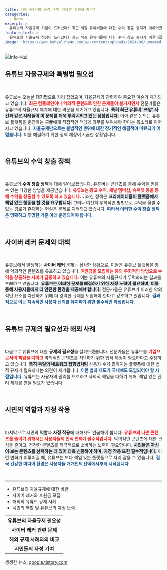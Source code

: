 ```yaml
---
title: 사이버레커의 공격 수익 막으면 후원금 증가?
categories:
  - News
excerpt: >
  유튜브의 자율규제 허점이 드러났다! 최근 악질 유튜버들에 대한 수익 창출 중지가 이루어졌지만, 다양한 우회로로 여전히 수익을 올리는 현상이 지적되고 있다. 전문가들은 특별법 제정과 자정 노력이 시급하다고 경고한다.
feature_text: >
  유튜브의 자율규제 허점이 드러났다! 최근 악질 유튜버들에 대한 수익 창출 중지가 이루어졌지만, 다양한 우회로로 여전히 수익을 올리는 현상이 지적되고 있다. 전문가들은 특별법 제정과 자정 노력이 시급하다고 경고한다.
image: 'https://www.behealthy4u.com/wp-content/uploads/2024/06/unnamed-file.png'
---
```


<p><img src="https://www.behealthy4u.com/wp-content/uploads/2024/06/unnamed-file.png" alt="info 속보" /></p>

<h2 data-ke-size="size26">유튜브 자율규제와 특별법 필요성</h2>

<p data-ke-size="size16">&nbsp;</p>

<p>유튜브는 오늘날 <b>대기업</b>으로 자리 잡았으며, 자율규제와 관련하여 중요한 이슈가 제기되고 있습니다. <b><span style="color: #ee2323;">최근 컴플레인이나 악의적 콘텐츠로 인한 문제들이 불거지면서</span></b> 전문가들은 유튜브의 자율규제 체계에 대한 의문을 제기하고 있습니다. <b><span style="background-color: #21538527;">특히 최근 유튜버 '쯔양' 사건과 같은 사례들이 이 문제를 더욱 부각시키고 있는 상황입니다.</span></b> 이와 같은 논의는 유튜브 플랫폼을 운영하는 <b>구글</b>에게 직접적인 책임과 의무를 부여해야 한다는 목소리로 이어지고 있습니다. <b><span style="color: #1a5490;">자율규제만으로는 불법적인 행위에 대한 장기적인 해결책이 마련되기 어렵습니다.</span></b> 이를 해결하기 위한 정책 제정이 시급한 상황입니다.</p>

<p data-ke-size="size16">&nbsp;</p>

<h2 data-ke-size="size26">유튜브의 수익 창출 정책</h2>

<p data-ke-size="size16">&nbsp;</p>

<p>유튜브의 <b>수익 창출 정책</b>에 대해 알아보겠습니다. 유튜버는 콘텐츠를 통해 수익을 얻을 수 있는 다양한 방법을 제공받습니다. <b><span style="color: #ee2323;">유튜브는 광고 수익, 채널 멤버십, 슈퍼챗 등을 통해 수익을 창출할 수 있도록 하고 있습니다.</span></b> 이러한 정책은 <b><span style="background-color: #21538527;">크리에이터들이 플랫폼에서 책임 있는 행동을 할 것을 요구합니다.</span></b> 그러나 여전히 우회적인 방법으로 수익을 올릴 수 있는 경로가 존재하는 현실은 문제로 지적되고 있습니다. <b><span style="color: #1a5490;">따라서 이러한 수익 창출 정책은 명확하고 투명한 기준 아래 운영되어야 합니다.</span></b></p>

<p data-ke-size="size16">&nbsp;</p>

<h2 data-ke-size="size26">사이버 레커 문제와 대책</h2>

<p data-ke-size="size16">&nbsp;</p>

<p>유튜브에서 발생하는 <b>사이버 레커</b> 문제는 심각한 상황으로, 이들은 유튜브 플랫폼을 통해 악의적인 콘텐츠를 유포하고 있습니다. <b><span style="color: #ee2323;">후원금을 모집하는 등의 우회적인 방법으로 수익을 창출하는 사례가 급증하고 있습니다.</span></b> 이는 유튜브의 자율규제가 무력화되는 결과를 초래하고 있습니다. <b><span style="background-color: #21538527;">유튜브는 이러한 문제를 해결하기 위한 자정 노력이 필요하며, 이를 통해 사용자들에게 더 안전한 환경을 제공해야 합니다.</span></b> 전문가들은 유튜브가 이러한 악의적인 요소를 차단하기 위해 더 강력한 규제를 도입해야 한다고 강조하고 있습니다. <b><span style="color: #1a5490;">결과적으로 이는 지속적인 사용자 신뢰를 유지하기 위한 필수적인 과정입니다.</span></b></p>

<p data-ke-size="size16">&nbsp;</p>

<h2 data-ke-size="size26">유튜브 규제의 필요성과 해외 사례</h2>

<p data-ke-size="size16">&nbsp;</p>

<p>다음으로 유튜브에 대한 <b>규제의 필요성</b>을 살펴보겠습니다. 전문가들은 유튜브를 <b><span style="color: #ee2323;">기업으로서의 책임을 다하고</span></b> 악의적인 콘텐츠를 차단하기 위한 법적 제정이 필요하다고 주장하고 있습니다. <b><span style="background-color: #21538527;">특히 독일의 네트워크 집행법처럼</span></b> 사용자 수가 많아지는 플랫폼에 대한 법적 규제가 필요하다는 의견이 제기됩니다. <b><span style="color: #1a5490;">이런 법과 제도가 국내에도 도입되어야 할 시점입니다.</span></b> 유튜브는 사용자의 권리를 보호하고 사회적 책임을 다하기 위해, 책임 있는 관리 체계를 만들 필요가 있습니다.</p>

<p data-ke-size="size16">&nbsp;</p>

<h2 data-ke-size="size26">시민의 역할과 자정 작용</h2>

<p data-ke-size="size16">&nbsp;</p>

<p>마지막으로 시민의 <b>역할</b>과 <b>자정 작용</b>에 대해서도 언급해야 합니다. <b><span style="color: #ee2323;">유튜브의 나쁜 콘텐츠를 줄이기 위해서는 사용자들의 인식 변화가 필수적입니다.</span></b> 악의적인 콘텐츠에 대한 관심을 줄이고, 건전한 콘텐츠를 적극적으로 소비하는 노력이 필요합니다. <b><span style="background-color: #21538527;">시민들은 자신이 보는 콘텐츠를 선택하는 데 있어 더욱 신중해야 하며, 자정 작용 또한 필수적입니다.</span></b> 이런 변화가 이루어질 때, 유튜브는 보다 책임 있는 플랫폼으로 자리 잡을 수 있습니다. <b><span style="color: #1a5490;">결국 건강한 미디어 환경은 사용자들 개개인의 선택에서부터 시작됩니다.</span></b></p>

<p data-ke-size="size16">&nbsp;</p>

<hr style="height: 2px; border: none; background-color: #000;">

<ul>
    <li>유튜브의 자율규제에 대한 비판</li>
    <li>사이버 레커와 후원금 모집</li>
    <li>해외의 유튜브 규제 사례</li>
    <li>시민의 역할 및 유튜브의 자정 노력</li>
</ul>

<table style="width: 100%;">
    <tr>
        <td style="text-align: center; height: 17px;"><b>유튜브의 자율규제 필요성</b></td>
    </tr>
    <tr>
        <td style="text-align: center; height: 17px;"><b>사이버 레커 관련 문제</b></td>
    </tr>
    <tr>
        <td style="text-align: center; height: 17px;"><b>해외 규제 사례와의 비교</b></td>
    </tr>
    <tr>
        <td style="text-align: center; height: 17px;"><b>시민들의 자정 기여</b></td>
    </tr>
</table>
생생한 뉴스, <a href="https://qoogle.tistory.com" rel="dofollow">qoogle.tistory.com</a>


